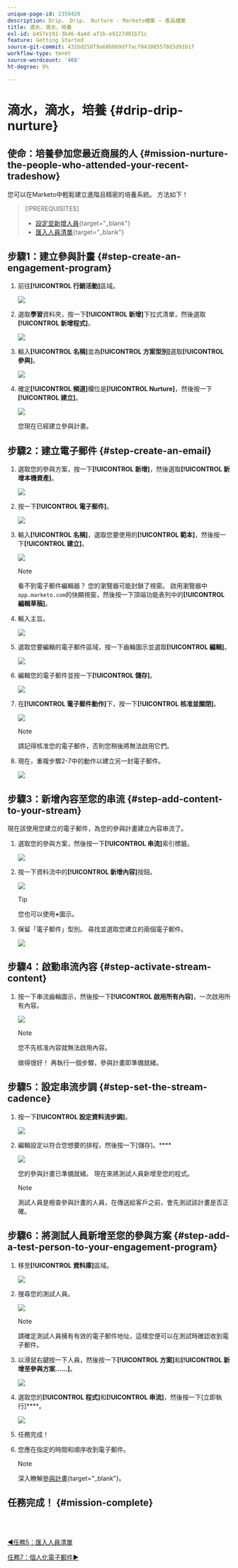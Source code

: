 ```yaml
---
unique-page-id: 2359420
description: Drip， Drip， Nurture - Marketo檔案 — 產品檔案
title: 滴水，滴水，培養
exl-id: b457e191-3b46-4a4d-af1b-e9127d81b71c
feature: Getting Started
source-git-commit: 431bd258f9a68bbb9df7acf043085578d3d91b1f
workflow-type: tm+mt
source-wordcount: '468'
ht-degree: 0%

---
```


# 滴水，滴水，培養 {#drip-drip-nurture}

## 使命：培養參加您最近商展的人 {#mission-nurture-the-people-who-attended-your-recent-tradeshow}

您可以在Marketo中輕鬆建立進階且精密的培養系統。 方法如下！

>[!PREREQUISITES]
>
>* [設定並新增人員](/help/marketo/getting-started/quick-wins/get-set-up-and-add-a-person.md){target="_blank"}
>* [匯入人員清單](/help/marketo/getting-started/quick-wins/import-a-list-of-people.md){target="_blank"}

## 步驟1：建立參與計畫 {#step-create-an-engagement-program}

1. 前往&#x200B;**[!UICONTROL 行銷活動]**&#x200B;區域。

   ![](assets/drip-drip-nurture-1.png)

1. 選取&#x200B;**學習**&#x200B;資料夾，按一下&#x200B;**[!UICONTROL 新增]**&#x200B;下拉式清單，然後選取&#x200B;**[!UICONTROL 新增程式]**。

   ![](assets/drip-drip-nurture-2.png)

1. 輸入&#x200B;**[!UICONTROL 名稱]**&#x200B;並為&#x200B;**[!UICONTROL 方案型別]**&#x200B;選取&#x200B;**[!UICONTROL 參與]**。

   ![](assets/drip-drip-nurture-3.png)

1. 確定&#x200B;**[!UICONTROL 頻道]**&#x200B;欄位是&#x200B;**[!UICONTROL Nurture]**，然後按一下&#x200B;**[!UICONTROL 建立]**。

   ![](assets/drip-drip-nurture-4.png)

   您現在已經建立參與計畫。

## 步驟2：建立電子郵件 {#step-create-an-email}

1. 選取您的參與方案，按一下&#x200B;**[!UICONTROL 新增]**，然後選取&#x200B;**[!UICONTROL 新增本機資產]**。

   ![](assets/drip-drip-nurture-5.png)

1. 按一下&#x200B;**[!UICONTROL 電子郵件]**。

   ![](assets/drip-drip-nurture-6.png)

1. 輸入&#x200B;**[!UICONTROL 名稱]**，選取您要使用的&#x200B;**[!UICONTROL 範本]**，然後按一下&#x200B;**[!UICONTROL 建立]**。

   ![](assets/drip-drip-nurture-7.png)

   >[!NOTE]
   >
   >看不到電子郵件編輯器？ 您的瀏覽器可能封鎖了視窗。 啟用瀏覽器中`app.marketo.com`的快顯視窗，然後按一下頂端功能表列中的&#x200B;**[!UICONTROL 編輯草稿]**。

1. 輸入主旨。

   ![](assets/drip-drip-nurture-8.png)

1. 選取您要編輯的電子郵件區域，按一下齒輪圖示並選取&#x200B;**[!UICONTROL 編輯]**。

   ![](assets/drip-drip-nurture-9.png)

1. 編輯您的電子郵件並按一下&#x200B;**[!UICONTROL 儲存]**。

   ![](assets/drip-drip-nurture-10.png)

1. 在&#x200B;**[!UICONTROL 電子郵件動作]**&#x200B;下，按一下&#x200B;**[!UICONTROL 核准並關閉]**。

   ![](assets/drip-drip-nurture-11.png)

   >[!NOTE]
   >
   >請記得核准您的電子郵件，否則您稍後將無法啟用它們。

1. 現在，重複步驟2-7中的動作以建立另一封電子郵件。

   ![](assets/drip-drip-nurture-12.png)

## 步驟3：新增內容至您的串流 {#step-add-content-to-your-stream}

現在該使用您建立的電子郵件，為您的參與計畫建立內容串流了。

1. 選取您的參與方案，然後按一下&#x200B;**[!UICONTROL 串流]**&#x200B;索引標籤。

   ![](assets/drip-drip-nurture-13.png)

1. 按一下資料流中的&#x200B;**[!UICONTROL 新增內容]**&#x200B;按鈕。

   ![](assets/drip-drip-nurture-14.png)

   >[!TIP]
   >
   >您也可以使用&#x200B;**+**&#x200B;圖示。

1. 保留「電子郵件」型別。 尋找並選取您建立的兩個電子郵件。

   ![](assets/drip-drip-nurture-15.png)

## 步驟4：啟動串流內容 {#step-activate-stream-content}

1. 按一下串流齒輪圖示，然後按一下&#x200B;**[!UICONTROL 啟用所有內容]**，一次啟用所有內容。

   ![](assets/drip-drip-nurture-16.png)

   >[!NOTE]
   >
   >您不先核准內容就無法啟用內容。

   做得很好！ 再執行一個步驟，參與計畫即準備就緒。

## 步驟5：設定串流步調 {#step-set-the-stream-cadence}

1. 按一下&#x200B;**[!UICONTROL 設定資料流步調]**。

   ![](assets/drip-drip-nurture-17.png)

1. 編輯設定以符合您想要的排程，然後按一下[儲存]。****

   ![](assets/drip-drip-nurture-18.png)

   您的參與計畫已準備就緒。 現在來將測試人員新增至您的程式。

   >[!NOTE]
   >
   >測試人員是檢查參與計畫的人員，在傳送給客戶之前，會先測試該計畫是否正確。

## 步驟6：將測試人員新增至您的參與方案 {#step-add-a-test-person-to-your-engagement-program}

1. 移至&#x200B;**[!UICONTROL 資料庫]**&#x200B;區域。

   ![](assets/drip-drip-nurture-19.png)

1. 搜尋您的測試人員。

   ![](assets/drip-drip-nurture-20.png)

   >[!NOTE]
   >
   >請確定測試人員擁有有效的電子郵件地址，這樣您便可以在測試時確認收到電子郵件。

1. 以滑鼠右鍵按一下人員，然後按一下&#x200B;**[!UICONTROL 方案]**&#x200B;和&#x200B;**[!UICONTROL 新增至參與方案……]**。

   ![](assets/drip-drip-nurture-21.png)

1. 選取您的&#x200B;**[!UICONTROL 程式]**&#x200B;和&#x200B;**[!UICONTROL 串流]**，然後按一下[立即執行]****。

   ![](assets/drip-drip-nurture-22.png)

1. 任務完成！

1. 您應在指定的時間和順序收到電子郵件。

   >[!NOTE]
   >
   >深入瞭解[參與計畫](/help/marketo/product-docs/email-marketing/drip-nurturing/creating-an-engagement-program/understanding-engagement-programs.md){target="_blank"}。

## 任務完成！ {#mission-complete}

<br> 

[◄任務5：匯入人員清單](/help/marketo/getting-started/quick-wins/import-a-list-of-people.md)

[任務7：個人化電子郵件►](/help/marketo/getting-started/quick-wins/personalize-an-email.md)
